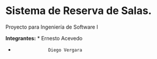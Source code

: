 Sistema de Reserva de Salas.
===========================

Proyecto para Ingeniería de Software I 

**Integrantes:** * Ernesto Acevedo
*                  Diego Vergara